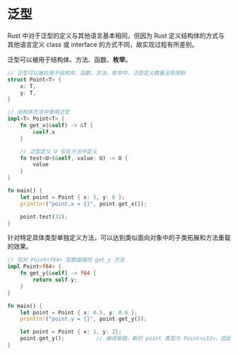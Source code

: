 # 泛型

Rust 中对于泛型的定义与其他语言基本相同，但因为 Rust 定义结构体的方式与其他语言定义 class 或 interface 的方式不同，故实现过程有所差别。

泛型可以被用于结构体、方法、函数、**枚举**。

```rs
// 泛型可以被应用于结构体、函数、方法、枚举中，泛型定义数量没有限制
struct Point<T> {
    x: T,
    y: T,
}

// 结构体方法中使用泛型
impl<T> Point<T> {
    fn get_x(&self) -> &T {
        &self.x
    }

    // 泛型定义 U 仅在方法中定义
    fn test<U>(&self, value: U) -> U {
        value
    }
}

fn main() {
    let point = Point { x: 5, y: 6 };
    println!("point.x = {}", point.get_x());

    point.test(32);
}
```

针对特定具体类型单独定义方法，可以达到类似面向对象中的子类拓展和方法重载的效果。

```rs
// 仅对 Point<f64> 型数据增加 get_y 方法
impl Point<f64> {
    fn get_y(&self) -> f64 {
        return self.y;
    }
}

fn main() {
    let point = Point { x: 0.5, y: 0.6 };
    println!("point.y = {}", point.get_y());

    let point = Point { x: 1, y: 2};
    point.get_y();          // 编译报错，新的 point 类型为 Point<i32>，因此无法调用 get_y() 方法
}
```
